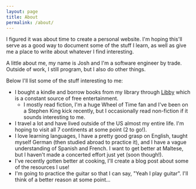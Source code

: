 ```yaml
---
layout: page
title: About
permalink: /about/
---
```


I figured it was about time to create a personal website. I'm hoping this'll serve as a good way to document some of the stuff I learn, as well as give me a place to write about whatever I find interesting.

A little about me, my name is Josh and I'm a software engineer by trade. Outside of work, I still program, but I also do other things. 

Below I'll list some of the stuff interesting to me:
- I bought a kindle and borrow books from my library through [Libby](https://libbyapp.com/welcome) which is a constant source of free entertainment.
    - I mostly read fiction, I'm a huge Wheel of Time fan and I've been on a Stephen King kick recently, but I occasionally read non-fiction if it sounds interesting to me.
- I travel a lot and have lived outside of the US almost my entire life. I'm hoping to visit all 7 continents at some point (2 to go!).
- I love learning languages, I have a pretty good grasp on English, taught myself German (then studied abroad to practice it), and I have a vague understanding of Spanish and French. I want to get better at Maltese, but I haven't made a concerted effort just yet (soon though!).
- I've recently gotten better at cooking, I'll create a blog post about some of the resources I use!
- I'm going to practice the guitar so that I can say, "Yeah I play guitar". I'll think of a better reason at some point...